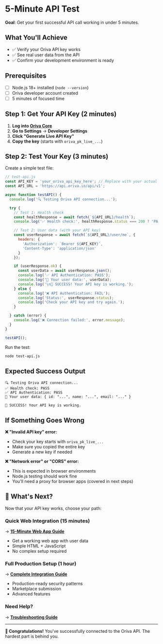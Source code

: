 # 5-Minute API Test

**Goal**: Get your first successful API call working in under 5 minutes.

## What You'll Achieve
- ✅ Verify your Oriva API key works
- ✅ See real user data from the API
- ✅ Confirm your development environment is ready

## Prerequisites
- [ ] Node.js 18+ installed (`node --version`)
- [ ] Oriva developer account created
- [ ] 5 minutes of focused time

## Step 1: Get Your API Key (2 minutes)

1. **Log into [Oriva Core](https://oriva.io)**
2. **Go to Settings** → **Developer Settings**
3. **Click "Generate Live API Key"**
4. **Copy the key** (starts with `oriva_pk_live_...`)

## Step 2: Test Your Key (3 minutes)

Create a simple test file:

```javascript
// test-api.js
const API_KEY = 'your_oriva_api_key_here'; // Replace with your actual key
const API_URL = 'https://api.oriva.io/api/v1';

async function testAPI() {
  console.log('🔍 Testing Oriva API connection...');

  try {
    // Test 1: Health check
    const healthResponse = await fetch(`${API_URL}/health`);
    console.log('✅ Health check:', healthResponse.status === 200 ? 'PASS' : 'FAIL');

    // Test 2: User data (with your API key)
    const userResponse = await fetch(`${API_URL}/user/me`, {
      headers: {
        'Authorization': `Bearer ${API_KEY}`,
        'Content-Type': 'application/json'
      }
    });

    if (userResponse.ok) {
      const userData = await userResponse.json();
      console.log('✅ API Authentication: PASS');
      console.log('👤 Your user data:', userData);
      console.log('\n🎉 SUCCESS! Your API key is working.');
    } else {
      console.log('❌ API Authentication: FAIL');
      console.log('Status:', userResponse.status);
      console.log('Check your API key and try again.');
    }

  } catch (error) {
    console.log('❌ Connection failed:', error.message);
  }
}

testAPI();
```

Run the test:
```bash
node test-api.js
```

## Expected Success Output
```
🔍 Testing Oriva API connection...
✅ Health check: PASS
✅ API Authentication: PASS
👤 Your user data: { id: "...", name: "...", email: "..." }

🎉 SUCCESS! Your API key is working.
```

## If Something Goes Wrong

**❌ "Invalid API key" error:**
- Check your key starts with `oriva_pk_live_...`
- Make sure you copied the entire key
- Generate a new key if needed

**❌ "Network error" or "CORS" error:**
- This is expected in browser environments
- Node.js testing should work fine
- You'll need a proxy for browser apps (covered in next steps)

## 🎯 What's Next?

Now that your API key works, choose your path:

### Quick Web Integration (15 minutes)
→ **[15-Minute Web App Guide](./15-minute-web-app.md)**
- Get a working web app with user data
- Simple HTML + JavaScript
- No complex setup required

### Full Production Setup (1 hour)
→ **[Complete Integration Guide](../START_GUIDE.md)**
- Production-ready security patterns
- Marketplace submission
- Advanced features

### Need Help?
→ **[Troubleshooting Guide](./api-troubleshooting-guide.md)**

---

**🎉 Congratulations!** You've successfully connected to the Oriva API. The hardest part is behind you.